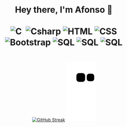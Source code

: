  <div align="center" style="display: inline_block"><br>
  <h1>Hey there, I'm Afonso 👋 <br>
    <br>
<img align="center" alt="C" height="80" width="60" src="https://cdn.jsdelivr.net/gh/devicons/devicon/icons/c/c-original.svg" />&nbsp
<img align="center" alt="Csharp" height="80" width="60" src="https://cdn.jsdelivr.net/gh/devicons/devicon/icons/csharp/csharp-original.svg" />
<img align="center" alt="HTML" height="80" width="60" src="https://cdn.jsdelivr.net/gh/devicons/devicon/icons/html5/html5-original.svg" />
<img align="center" alt="CSS" height="80" width="60" src="https://cdn.jsdelivr.net/gh/devicons/devicon/icons/css3/css3-original.svg" />    
<img align="center" alt="Bootstrap" height="80" width="60" src="https://cdn.jsdelivr.net/gh/devicons/devicon/icons/bootstrap/bootstrap-original-wordmark.svg" />
<img align="center" alt="SQL" height="80" width="60" src="https://cdn.jsdelivr.net/gh/devicons/devicon/icons/mysql/mysql-original-wordmark.svg" />
<img align="center" alt="SQL" height="80" width="60" src="https://cdn.jsdelivr.net/gh/devicons/devicon/icons/arduino/arduino-original-wordmark.svg" />
<img align="center" alt="SQL" height="80" width="60" src="https://cdn.jsdelivr.net/gh/devicons/devicon/icons/windows/windows-original-wordmark.svg" />
</h1>
</div>


<div align="center">
  <a href="https://github.com/DreamOutLoud365%22%3E
  <img height="180em" src="https://github-readme-stats.vercel.app/api?username=DreamOutLoud365&show_icons=true&theme=radical&include_all_commits=true&count_private=true%22/%3E
  <img height="180em" src="https://github-readme-stats.vercel.app/api/top-langs/?username=DreamOutLoud365&layout=compact&langs_count=7&theme=radical%22/%3E
</div>

  #

<div align="center" style="display: inline_block"><br>

[![GitHub Streak](http://github-readme-streak-stats.herokuapp.com/?user=DreamOutLoud365&theme=radical&hide_border=true&date_format=M%20j%5B%2C%20Y%5D)](https://git.io/streak-stats)
 ![Snake animation](https://github.com/DreamOutLoud365/DreamOutLoud365/blob/output/github-contribution-grid-snake.svg) 

